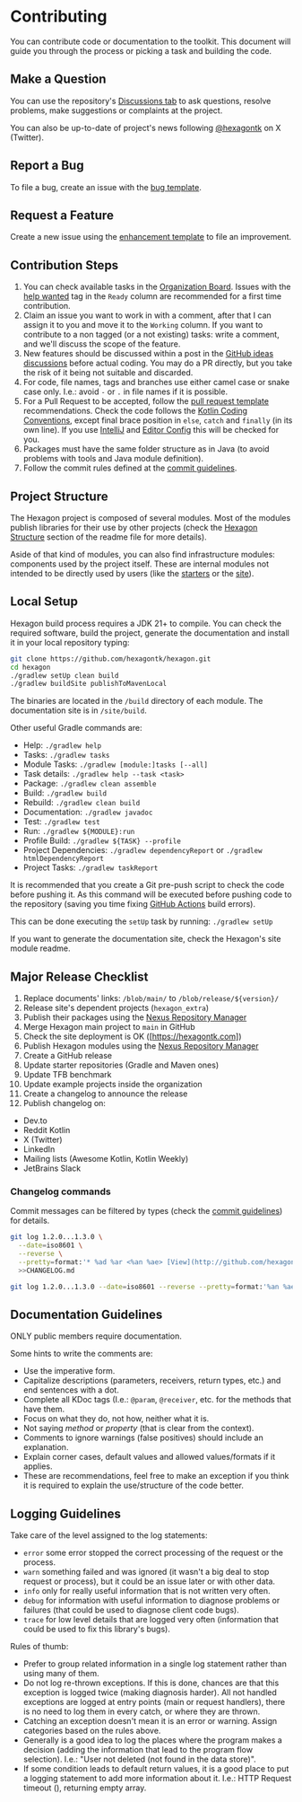
# Contributing
You can contribute code or documentation to the toolkit. This document will guide you through the
process or picking a task and building the code.

## Make a Question
You can use the repository's [Discussions tab][discussion] to ask questions, resolve problems, make
suggestions or complaints at the project.

You can also be up-to-date of project's news following [@hexagontk] on X (Twitter).

[discussion]: https://github.com/hexagontk/hexagon/discussions
[@hexagontk]: https://twitter.com/hexagontk

## Report a Bug
To file a bug, create an issue with the [bug template].

[bug template]: https://github.com/hexagontk/hexagon/issues/new?template=bug.md

## Request a Feature
Create a new issue using the [enhancement template] to file an improvement.

[enhancement template]: https://github.com/hexagontk/hexagon/issues/new?template=enhancement.md

## Contribution Steps
1. You can check available tasks in the [Organization Board]. Issues with the [help wanted] tag in
   the `Ready` column are recommended for a first time contribution.
2. Claim an issue you want to work in with a comment, after that I can assign it to you and move it
   to the `Working` column. If you want to contribute to a non tagged (or a not existing) tasks:
   write a comment, and we'll discuss the scope of the feature.
3. New features should be discussed within a post in the [GitHub ideas discussions][ideas]
   before actual coding. You may do a PR directly, but you take the risk of it being not suitable
   and discarded.
4. For code, file names, tags and branches use either camel case or snake case only. I.e.: avoid `-`
   or `.` in file names if it is possible.
5. For a Pull Request to be accepted, follow the [pull request template] recommendations. Check the
   code follows the [Kotlin Coding Conventions], except final brace position in `else`, `catch` and
   `finally` (in its own line). If you use [IntelliJ] and [Editor Config] this will be checked for
   you.
6. Packages must have the same folder structure as in Java (to avoid problems with tools and Java
   module definition).
7. Follow the commit rules defined at the [commit guidelines].

[Organization Board]: https://github.com/orgs/hexagontk/projects/2
[help wanted]: https://github.com/hexagontk/hexagon/issues?q=is%3Aissue+is%3Aopen+label%3A%22help+wanted%22
[pull request template]: https://github.com/hexagontk/.github/blob/master/pull_request_template.md
[IntelliJ]: https://www.jetbrains.com/idea
[Editor Config]: https://editorconfig.org
[Kotlin Coding Conventions]: https://kotlinlang.org/docs/reference/coding-conventions.html
[commit guidelines]: https://github.com/hexagontk/.github/blob/master/commits.md
[ideas]: https://github.com/hexagontk/hexagon/discussions/categories/ideas

## Project Structure
The Hexagon project is composed of several modules. Most of the modules publish libraries for their
use by other projects (check the [Hexagon Structure] section of the readme file for more details).

Aside of that kind of modules, you can also find infrastructure modules: components used by the
project itself. These are internal modules not intended to be directly used by users (like the
[starters] or the [site]).

[Hexagon Structure]: https://github.com/hexagontk/hexagon/blob/main/README.md#hexagon-structure
[starters]: https://github.com/hexagontk/hexagon/blob/main/starters/README.md
[site]: https://github.com/hexagontk/hexagon/blob/main/site/README.md

## Local Setup
Hexagon build process requires a JDK 21+ to compile. You can check the required software, build the
project, generate the documentation and install it in your local repository typing:

```bash
git clone https://github.com/hexagontk/hexagon.git
cd hexagon
./gradlew setUp clean build
./gradlew buildSite publishToMavenLocal
```

The binaries are located in the `/build` directory of each module. The documentation site is in
`/site/build`.

Other useful Gradle commands are:

* Help: `./gradlew help`
* Tasks: `./gradlew tasks`
* Module Tasks: `./gradlew [module:]tasks [--all]`
* Task details: `./gradlew help --task <task>`
* Package: `./gradlew clean assemble`
* Build: `./gradlew build`
* Rebuild: `./gradlew clean build`
* Documentation: `./gradlew javadoc`
* Test: `./gradlew test`
* Run: `./gradlew ${MODULE}:run`
* Profile Build: `./gradlew ${TASK} --profile`
* Project Dependencies: `./gradlew dependencyReport` or `./gradlew htmlDependencyReport`
* Project Tasks: `./gradlew taskReport`

It is recommended that you create a Git pre-push script to check the code before pushing it. As
this command will be executed before pushing code to the repository (saving you time fixing
[GitHub Actions] build errors).

This can be done executing the `setUp` task by running: `./gradlew setUp`

If you want to generate the documentation site, check the Hexagon's site module readme.

[GitHub Actions]: https://github.com/features/actions

## Major Release Checklist
1. Replace documents' links: `/blob/main/` to `/blob/release/${version}/`
2. Release site's dependent projects (`hexagon_extra`)
3. Publish their packages using the [Nexus Repository Manager]
4. Merge Hexagon main project to `main` in GitHub
5. Check the site deployment is OK ([https://hexagontk.com])
6. Publish Hexagon modules using the [Nexus Repository Manager]
7. Create a GitHub release
8. Update starter repositories (Gradle and Maven ones)
9. Update TFB benchmark
10. Update example projects inside the organization
11. Create a changelog to announce the release
12. Publish changelog on:
  * Dev.to
  * Reddit Kotlin
  * X (Twitter)
  * LinkedIn
  * Mailing lists (Awesome Kotlin, Kotlin Weekly)
  * JetBrains Slack

[Nexus Repository Manager]: https://oss.sonatype.org

### Changelog commands
Commit messages can be filtered by types (check the [commit guidelines]) for details.

```bash
git log 1.2.0...1.3.0 \
  --date=iso8601 \
  --reverse \
  --pretty=format:'* %ad %ar <%an %ae> [View](http://github.com/hexagontk/hexagon/commit/%H) · %s' \
  >>CHANGELOG.md

git log 1.2.0...1.3.0 --date=iso8601 --reverse --pretty=format:'%an %ae'|sort|uniq >>CHANGELOG.md
```

## Documentation Guidelines
ONLY public members require documentation.

Some hints to write the comments are:
* Use the imperative form.
* Capitalize descriptions (parameters, receivers, return types, etc.) and end sentences with a dot.
* Complete all KDoc tags (I.e.: `@param`, `@receiver`, etc. for the methods that have them.
* Focus on what they do, not how, neither what it is.
* Not saying *method* or *property* (that is clear from the context).
* Comments to ignore warnings (false positives) should include an explanation.
* Explain corner cases, default values and allowed values/formats if it applies.
* These are recommendations, feel free to make an exception if you think it is required to explain
  the use/structure of the code better.

## Logging Guidelines
Take care of the level assigned to the log statements:
* `error` some error stopped the correct processing of the request or the process.
* `warn` something failed and was ignored (it wasn't a big deal to stop request or process), but it
  could be an issue later or with other data.
* `info` only for really useful information that is not written very often.
* `debug` for information with useful information to diagnose problems or failures (that could be
  used to diagnose client code bugs).
* `trace` for low level details that are logged very often (information that could be used to fix
  this library's bugs).

Rules of thumb:
* Prefer to group related information in a single log statement rather than using many of them.
* Do not log re-thrown exceptions. If this is done, chances are that this exception is logged twice
  (making diagnosis harder). All not handled exceptions are logged at entry points (main or request
  handlers), there is no need to log them in every catch, or where they are thrown.
* Catching an exception doesn't mean it is an error or warning. Assign categories based on the rules
  above.
* Generally is a good idea to log the places where the program makes a decision (adding the
  information that lead to the program flow selection). I.e.: "User <id> not deleted (not found in
  the data store)".
* If some condition leads to default return values, it is a good place to put a logging statement to
  add more information about it. I.e.: HTTP Request timeout (<relevant call information>), returning
  empty array.
